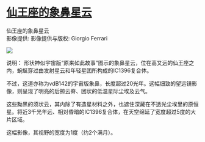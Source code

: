 # [仙王座的象鼻星云  ](https://github.com/jaaleng/jaaleng.github.io/issues/107)

仙王座的象鼻星云  
影像提供: 影像提供与版权: Giorgio Ferrari

![](https://pic.superbed.cc/item/674a7f96fa9f77b4dc4ba5e3.jpg)

说明： 形状神似宇宙版“原来如此故事”图示的象鼻星云，位在高又远的仙王座之内，蜿蜒穿过由发射星云和年轻星团所构成的IC1396复合体。


不过，这道亦称为vdB142的宇宙版象鼻，长度超过20光年。这幅细致的望远镜影像，则呈现了明亮的后掠云脊、团状的低温星际尘埃及云气。

这些黝黑的须状云，其内除了有造星材料之外，也遮住深藏在不透光尘埃里的原恒星。将近3千光年远、相对昏暗的IC1396复合体，在天空绵延了宽度超过5度的大片区域。

这幅影像，其视野的宽度为1度（约2个满月）。